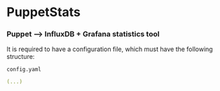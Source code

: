 # PuppetStats
### Puppet --> InfluxDB + Grafana statistics tool

It is required to have a configuration file, which must have the following structure:

`config.yaml`
```yaml
(...)
```

